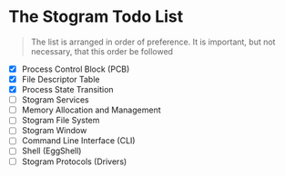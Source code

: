 # The Stogram Todo List

> The list is arranged in order of preference. It is important, but not necessary, that this order be followed

- [x] Process Control Block (PCB)
- [x] File Descriptor Table
- [x] Process State Transition
- [ ] Stogram Services
- [ ] Memory Allocation and Management
- [ ] Stogram File System
- [ ] Stogram Window
- [ ] Command Line Interface (CLI)
- [ ] Shell (EggShell)
- [ ] Stogram Protocols (Drivers)
